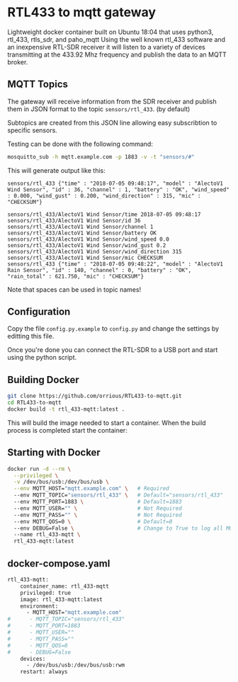 # RTL433 to mqtt gateway

Lightweight docker container built on Ubuntu 18:04 that uses python3, rtl_433, rtls_sdr, and paho_mqtt
Using the well known rtl_433 software and an inexpensive RTL-SDR receiver it will listen to a variety 
of devices transmitting at the 433.92 Mhz frequency and publish the data to an MQTT broker.


## MQTT Topics
The gateway will receive information from the SDR receiver and publish them in JSON format to the topic
`sensors/rtl_433`. (by default)

Subtopics are created from this JSON line allowing easy subscribtion to specific sensors.

Testing can be done with the following command:

```bash
mosquitto_sub -h mqtt.example.com -p 1883 -v -t "sensors/#"
```

This will generate output like this:

```
sensors/rtl_433 {"time" : "2018-07-05 09:48:17", "model" : "AlectoV1 Wind Sensor", "id" : 36, "channel" : 1, "battery" : "OK", "wind_speed" : 0.000, "wind_gust" : 0.200, "wind_direction" : 315, "mic" : "CHECKSUM"}

sensors/rtl_433/AlectoV1 Wind Sensor/time 2018-07-05 09:48:17
sensors/rtl_433/AlectoV1 Wind Sensor/id 36
sensors/rtl_433/AlectoV1 Wind Sensor/channel 1
sensors/rtl_433/AlectoV1 Wind Sensor/battery OK
sensors/rtl_433/AlectoV1 Wind Sensor/wind_speed 0.0
sensors/rtl_433/AlectoV1 Wind Sensor/wind_gust 0.2
sensors/rtl_433/AlectoV1 Wind Sensor/wind_direction 315
sensors/rtl_433/AlectoV1 Wind Sensor/mic CHECKSUM
sensors/rtl_433 {"time" : "2018-07-05 09:48:22", "model" : "AlectoV1 Rain Sensor", "id" : 140, "channel" : 0, "battery" : "OK", "rain_total" : 621.750, "mic" : "CHECKSUM"}
```

Note that spaces can be used in topic names!


## Configuration
Copy the file `config.py.example` to `config.py` and change the settings by editting this file.

Once you're done you can connect the RTL-SDR to a USB port and start using the
python script.

## Building Docker
```bash
git clone https://github.com/orrious/RTL433-to-mqtt.git
cd RTL433-to-mqtt
docker build -t rtl_433-mqtt:latest .
```

This will build the image needed to start a container. When the build process is completed start the container:


## Starting with Docker

```bash
docker run -d --rm \
  --privileged \
  -v /dev/bus/usb:/dev/bus/usb \
  --env MQTT_HOST="mqtt.example.com" \   # Required
  --env MQTT_TOPIC="sensors/rtl_433" \   # Default="sensors/rtl_433"
  --env MQTT_PORT=1883 \                 # Default=1883
  --env MQTT_USER="" \                   # Not Required
  --env MQTT_PASS="" \                   # Not Required
  --env MQTT_QOS=0 \                     # Default=0
  --env DEBUG=False \                    # Change to True to log all MQTT messages
  --name rtl_433-mqtt \
  rtl_433-mqtt:latest
```

## docker-compose.yaml
```bash
rtl_433-mqtt:
    container_name: rtl_433-mqtt
    privileged: true
    image: rtl_433-mqtt:latest
    environment:
      - MQTT_HOST="mqtt.example.com"
#      - MQTT_TOPIC="sensors/rtl_433"
#      - MQTT_PORT=1883
#      - MQTT_USER=""
#      - MQTT_PASS=""
#      - MQTT_QOS=0
#      - DEBUG=False 
    devices:
      - /dev/bus/usb:/dev/bus/usb:rwm
    restart: always
```